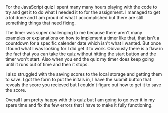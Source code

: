 For the JavaScript quiz I spent many many hours playing with the code to try and get it to do what I needed it to for the assignment. I managed to get a lot done and I am proud of what I accomplished but there are still something things that need fixing. 

The timer was super challenging to me because there aren't many examples or explanations on how to implement a timer like that, that isn't a countdown for a specific calender date which isn't what I wanted. But once I found what I was looking for I did get it to work. Obivously there is a flaw in the fact that you can take the quiz without hitting the start button and the timer won't start. Also when you end the quiz my timer does keep going until it runs out of time and then it stops. 

I also struggled with the saving scores to the local storage and getting them to save. I got the form to put the initals in, I have the submit button that reveals the score you recieved but I couldn't figure out how to get it to save the score. 

Overall I am pretty happy with this quiz but I am going to go over it in my spare time and fix the few errors that I have to make it fully functioning. 